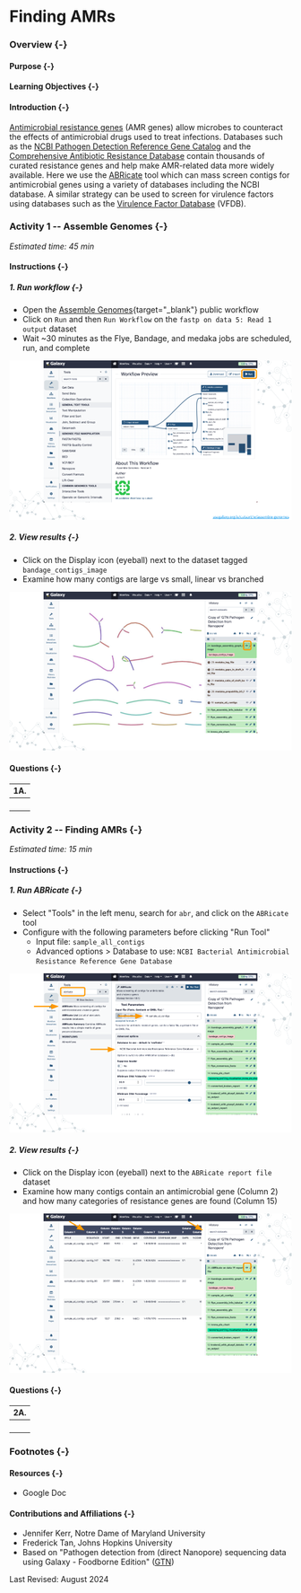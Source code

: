 # Finding AMRs

### Overview {-}

#### Purpose {-}

#### Learning Objectives {-}

#### Introduction {-}

[Antimicrobial resistance genes](https://en.wikipedia.org/wiki/Antimicrobial_resistance) (AMR genes) allow microbes to counteract the effects of antimicrobial drugs used to treat infections.
Databases such as the [NCBI Pathogen Detection Reference Gene Catalog](https://www.ncbi.nlm.nih.gov/pathogens/antimicrobial-resistance) and the [Comprehensive Antibiotic Resistance Database](https://card.mcmaster.ca) contain thousands of curated resistance genes and help make AMR-related data more widely available.
Here we use the [ABRicate](https://github.com/tseemann/abricate) tool which can mass screen contigs for antimicrobial genes using a variety of databases including the NCBI database.
A similar strategy can be used to screen for virulence factors using databases such as the [Virulence Factor Database](https://pubmed.gov/34850947) (VFDB).

### **Activity 1** -- Assemble Genomes {-}

*Estimated time: 45 min*

#### Instructions {-}

##### 1. Run workflow {-}

- Open the [Assemble Genomes](https://usegalaxy.org/u/cutsort/w/assemble-genomes){target="_blank"} public workflow
- Click on `Run` and then `Run Workflow` on the `fastp on data 5: Read 1 output` dataset
- Wait ~30 minutes as the Flye, Bandage, and medaka jobs are scheduled, run, and complete

<img src="finding-amrs_files/figure-html//1fH9s5OLcRF5meZtFWTJe89RFvJSh125kdjhdqp5smqA_g2f6b21b1164_0_74.png"  />

##### 2. View results {-}

- Click on the Display icon (eyeball) next to the dataset tagged `bandage_contigs_image`
- Examine how many contigs are large vs small, linear vs branched

<img src="finding-amrs_files/figure-html//1fH9s5OLcRF5meZtFWTJe89RFvJSh125kdjhdqp5smqA_g2f6b21b1164_0_98.png"  />

#### Questions {-}

| 1A. |
|:-|
| <br> |

### **Activity 2** -- Finding AMRs {-}

*Estimated time: 15 min*

#### Instructions {-}

##### 1. Run ABRicate {-}

- Select "Tools" in the left menu, search for `abr`, and click on the `ABRicate` tool
- Configure with the following parameters before clicking "Run Tool"
  - Input file: `sample_all_contigs`
  - Advanced options > Database to use: `NCBI Bacterial Antimicrobial Resistance Reference Gene Database`

<img src="finding-amrs_files/figure-html//1fH9s5OLcRF5meZtFWTJe89RFvJSh125kdjhdqp5smqA_g2f6b21b1164_0_104.png"  />

##### 2. View results {-}

- Click on the Display icon (eyeball) next to the `ABRicate report file` dataset
- Examine how many contigs contain an antimicrobial gene (Column 2) and how many categories of resistance genes are found (Column 15)

<img src="finding-amrs_files/figure-html//1fH9s5OLcRF5meZtFWTJe89RFvJSh125kdjhdqp5smqA_g2f6b21b1164_0_109.png"  />

#### Questions {-}

| 2A. |
|:-|
| <br> |

### Footnotes {-}

#### Resources {-}

- Google Doc

#### Contributions and Affiliations {-}

- Jennifer Kerr, Notre Dame of Maryland University
- Frederick Tan, Johns Hopkins University
- Based on "Pathogen detection from (direct Nanopore) sequencing data using Galaxy - Foodborne Edition" ([GTN](https://gxy.io/GTN:T00393))

Last Revised: August 2024

